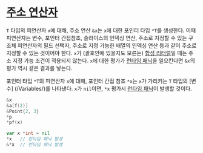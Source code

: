 # [주소 연산자](#address-operators)

`T` 타입의 피연산자 `x`에 대해, 주소 연산 `&x`는 `x`에 대한 포인터 타입 `*T`를 생성한다. 이때 피연산자는 변수, 포인터 간접참조, 슬라이스의 인덱싱 연산, 주소로 지정할 수 있는 구조체 피연산자의 필드 선택자, 주소로 지정 가능한 배열의 인덱싱 연산 등과 같이 주소로 지정할 수 있는 것이어야 한다. `x`가 (괄호안에 있을지도 모른는) [합성 리터럴](/Expressions/composite_literals.html)일 때는 주소 지정 가능 조건이 적용되지 않는다. `x`에 대한 평가가 [런타임 패닉](/Run-time%20panics/)을 일으킨다면 `&x`의 평가 역시 같은 결과를 낳는다.

포인터 타입 `*T`의 피연산자 `x`에 대해, 포인터 간접 참조 `*x`는 `x`가 가리키는 `T` 타입의 [변수] (/Variables/)를 나타낸다. `x`가 `nil`이면, `*x` 평가시 [런타임 패닉](/Run-time%20panics/)이 발생할 것이다.

```go
&x
&a[f(2)]
&Point{2, 3}
*p
*pf(x)

var x *int = nil
*x   // 런타임 패닉 발생
&*x  // 런타임 패닉 발생
```
